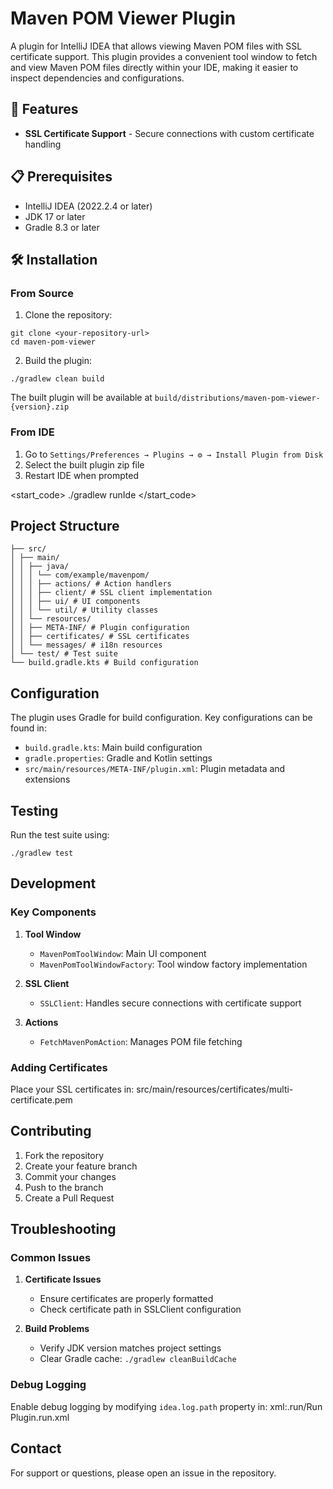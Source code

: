 # Maven POM Viewer Plugin

A plugin for IntelliJ IDEA that allows viewing Maven POM files with SSL certificate support. This plugin provides a convenient tool window to fetch and view Maven POM files directly within your IDE, making it easier to inspect dependencies and configurations.

## 🚀 Features

- **SSL Certificate Support** - Secure connections with custom certificate handling



## 📋 Prerequisites

- IntelliJ IDEA (2022.2.4 or later)
- JDK 17 or later
- Gradle 8.3 or later

## 🛠️ Installation

### From Source
1. Clone the repository:
```
git clone <your-repository-url>
cd maven-pom-viewer
```

2. Build the plugin:
```
./gradlew clean build
```

The built plugin will be available at `build/distributions/maven-pom-viewer-{version}.zip`

### From IDE
1. Go to `Settings/Preferences → Plugins → ⚙️ → Install Plugin from Disk`
2. Select the built plugin zip file
3. Restart IDE when prompted

<start_code>
./gradlew runIde
</start_code>

## Project Structure

```
├── src/
│ ├── main/
│ │ ├── java/
│ │ │ └── com/example/mavenpom/
│ │ │ ├── actions/ # Action handlers
│ │ │ ├── client/ # SSL client implementation
│ │ │ ├── ui/ # UI components
│ │ │ └── util/ # Utility classes
│ │ └── resources/
│ │ ├── META-INF/ # Plugin configuration
│ │ ├── certificates/ # SSL certificates
│ │ └── messages/ # i18n resources
│ └── test/ # Test suite
└── build.gradle.kts # Build configuration
```

## Configuration

The plugin uses Gradle for build configuration. Key configurations can be found in:

- `build.gradle.kts`: Main build configuration
- `gradle.properties`: Gradle and Kotlin settings
- `src/main/resources/META-INF/plugin.xml`: Plugin metadata and extensions

## Testing

Run the test suite using:

```
./gradlew test
```

## Development

### Key Components

1. **Tool Window**
   - `MavenPomToolWindow`: Main UI component
   - `MavenPomToolWindowFactory`: Tool window factory implementation

2. **SSL Client**
   - `SSLClient`: Handles secure connections with certificate support

3. **Actions**
   - `FetchMavenPomAction`: Manages POM file fetching

### Adding Certificates

Place your SSL certificates in:
src/main/resources/certificates/multi-certificate.pem

## Contributing

1. Fork the repository
2. Create your feature branch
3. Commit your changes
4. Push to the branch
5. Create a Pull Request

## Troubleshooting

### Common Issues

1. **Certificate Issues**
   - Ensure certificates are properly formatted
   - Check certificate path in SSLClient configuration

2. **Build Problems**
   - Verify JDK version matches project settings
   - Clear Gradle cache: `./gradlew cleanBuildCache`

### Debug Logging

Enable debug logging by modifying `idea.log.path` property in:
xml:.run/Run Plugin.run.xml

## Contact

For support or questions, please open an issue in the repository.